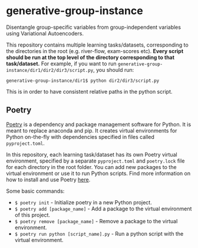 # generative-group-instance

Disentangle group-specific variables from group-independent variables using Variational Autoencoders.

This repository contains multiple learning tasks/datasets, corresponding to the directories in the root (e.g. river-flow, exam-scores etc). **Every script should be run at the top level of the directory corresponding to that task/dataset.** For example, if you want to run `generative-group-instance/dir1/dir2/dir3/script.py`, you should run:

```
generative-group-instance/dir1$ python dir2/dir3/script.py
```
This is in order to have consistent relative paths in the python script.

## Poetry

[Poetry](https://python-poetry.org) is a dependency and package management software for Python. It is meant to replace anaconda and pip. It creates virtual environments for Python on-the-fly with dependencies specified in files called `pyproject.toml`. 

In this repository, each learning task/dataset has its own Poetry virtual environment, specified by a separate `pyproject.toml` and `poetry.lock` file for each directory in the root folder. You can add new packages to the virtual environment or use it to run Python scripts. Find more information on how to install and use Poetry [here](https://python-poetry.org/docs/).

Some basic commands:
* `$ poetry init` - Initialize poetry in a new Python project.
* `$ poetry add [package_name]` - Add a package to the virtual environment of this project.
* `$ poetry remove [package_name]` - Remove a package to the virtual environment.
* `$ poetry run python [script_name].py` - Run a python script with the virtual environment.